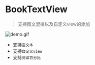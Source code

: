 # BookTextView

> 支持图文混排以及自定义view的添加

![demo.gif](http://images0.cnblogs.com/blog2015/607542/201505/181608213229505.gif)


* 支持`富文本`
* 支持`自定义view`
* 支持`阅读百分比`
